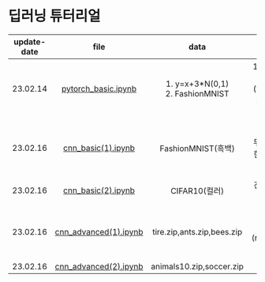 # 딥러닝 튜터리얼
|update-date|file|data|model|remarks|reference|language|
|:---:|:---:|:---:|:---:|:---:|:---:|:---:|
|23.02.14|[pytorch_basic.ipynb]()|1. y=x+3*N(0,1)<br>2. FashionMNIST|1. linear모델(y=xw+b)<br>2. 간단한cnn모델|torchvision.datasets을통해데이터다운|[이수안컴퓨터](https://youtu.be/C1P7PaIeKvU?list=PL7ZVZgsnLwEEIC4-KQIchiPda_EjxX61r)|pytorch|
|23.02.16|[cnn_basic(1).ipynb](https://github.com/ksouth0413/dltutorial/blob/main/cnn_basic(1).ipynb)|FashionMNIST(흑백)|두가지간단한cnn모델|1. 10개의Conv2d+2개의fc & 2개의Conv2d+5개의fc<br>2. batch_size128,64|[이수안컴퓨터]((https://youtu.be/IwLOWwrz26w?list=PL7ZVZgsnLwEEIC4-KQIchiPda_EjxX61r))|pytorch|
|23.02.16|[cnn_basic(2).ipynb](https://github.com/ksouth0413/dltutorial/blob/main/cnn_basic(2).ipynb)|CIFAR10(컬러)|간단한cnn모델||[이수안컴퓨터]((https://youtu.be/E-LodDU6pIA?list=PL7ZVZgsnLwEEIC4-KQIchiPda_EjxX61r))|pytorch|
|23.02.16|[cnn_advanced(1).ipynb](https://github.com/ksouth0413/dltutorial/blob/main/cnn_advanced(1).ipynb)|tire.zip,ants.zip,bees.zip|전이학습(resnet18)|Pytorch에서 제공하지 않는 Dataset을 사용(ImageFolder, Custom Dataset Class)|[이수안컴퓨터]((https://youtu.be/szfjmRYPX-4?list=PL7ZVZgsnLwEEIC4-KQIchiPda_EjxX61r))|pytorch|
|23.02.16|[cnn_advanced(2).ipynb](https://github.com/ksouth0413/dltutorial/blob/main/cnn_advanced(2).ipynb)|animals10.zip,soccer.zip||||pytorch|
